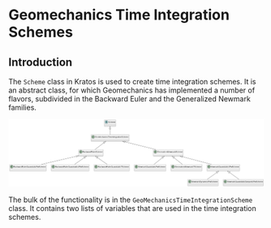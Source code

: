 # Geomechanics Time Integration Schemes

## Introduction
The `Scheme` class in Kratos is used to create time integration schemes. It is an abstract class, for which Geomechanics has implemented a number of flavors, subdivided in the Backward Euler and the Generalized Newmark families.

![img.png](img.png)

The bulk of the functionality is in the `GeoMechanicsTimeIntegrationScheme` class. It contains two lists of variables that are used in the time integration schemes. 


